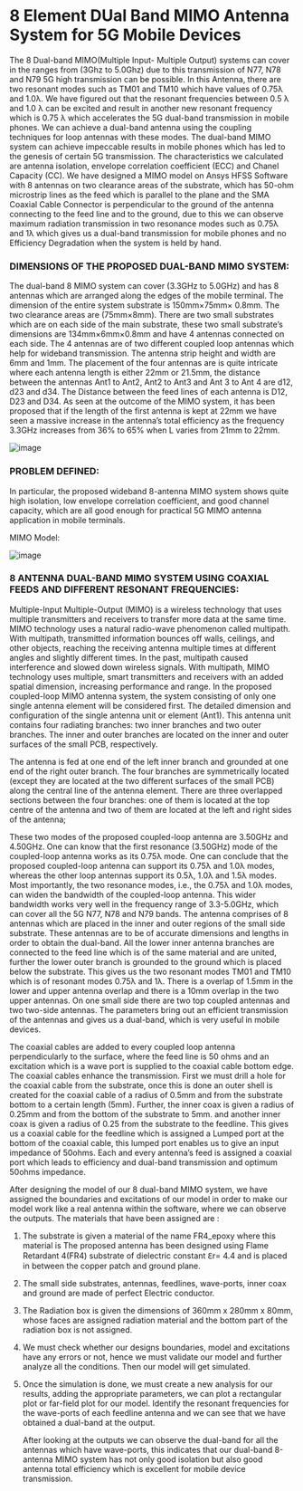<h1>
  8 Element DUal Band MIMO Antenna System for 5G Mobile Devices
</h1>
The 8 Dual-band MIMO(Multiple Input- Multiple Output) systems can cover in the ranges from (3Ghz to 5.0Ghz) due to this transmission of N77, N78 and N79 5G high transmission can be possible. In this Antenna, there are two resonant modes such as TM01 and TM10 which have values of 0.75λ and 1.0λ. We have figured out that the resonant frequencies between 0.5 λ and 1.0 λ can be excited and result in another new resonant frequency which is 0.75 λ which accelerates the 5G dual-band transmission in mobile phones. We can achieve a dual-band antenna using the coupling techniques for loop antennas with these modes. The dual-band MIMO system can achieve impeccable results in mobile phones which has led to the genesis of certain 5G transmission. The characteristics we calculated are antenna isolation, envelope correlation coefficient (ECC) and Chanel Capacity (CC). We have designed a MIMO model on Ansys HFSS Software with 8 antennas on two clearance areas of the substrate, which has 50-ohm microstrip lines as the feed which is parallel to the plane and the SMA Coaxial Cable Connector is perpendicular to the ground of the antenna connecting to the feed line and to the ground, due to this we can observe maximum radiation transmission in two resonance modes such as 0.75λ and 1λ which gives us a dual-band transmission for mobile phones and no Efficiency Degradation when the system is held by hand.


<h3>
DIMENSIONS OF THE PROPOSED DUAL-BAND MIMO SYSTEM:
</h3>

 The dual-band 8 MIMO system can cover (3.3GHz to 5.0GHz) and has 8 antennas which are arranged along the edges of the mobile terminal. The dimension of the entire system substrate is 150mm×75mm× 0.8mm. The two clearance areas are (75mm×8mm). There are two small substrates which are on each side of the main substrate, these two small substrate’s dimensions are 134mm×6mm×0.8mm and have 4 antennas connected on each side. The 4 antennas are of two different coupled loop antennas which help for wideband transmission. The antenna strip height and width are 6mm and 1mm. The placement of the four antennas are is quite intricate where each antenna length is either 22mm or 21.5mm, the distance between the antennas Ant1 to Ant2, Ant2 to Ant3 and Ant 3 to Ant 4 are d12, d23 and d34. The Distance between the feed lines of each antenna is D12, D23 and D34. 
As seen at the outcome of the MIMO system, it has been proposed that if the length of the first antenna is kept at 22mm we have seen a massive increase in the antenna’s total efficiency as the frequency 3.3GHz increases from 36% to 65% when L varies from 21mm to 22mm.

 ![image](https://github.com/Cosmic1509/ANSYS-HFSS-Project/assets/82835887/644af3f6-5236-4b19-a78d-a0ae56c27848)

<h3> 
PROBLEM DEFINED:
</h3>
In particular, the proposed wideband 8-antenna MIMO system shows quite high isolation, low envelope correlation coefficient, and good channel capacity, which are all good enough for practical 5G MIMO antenna application in mobile terminals. 

MIMO Model:

![image](https://github.com/Cosmic1509/ANSYS-HFSS-Project/assets/82835887/151a2de4-eb57-4fa2-8fa3-1cdc0ad941ae)

<h3> 8 ANTENNA DUAL-BAND MIMO SYSTEM USING COAXIAL FEEDS AND DIFFERENT RESONANT FREQUENCIES: </h3>

Multiple-Input Multiple-Output (MIMO) is a wireless technology that uses multiple transmitters and receivers to transfer more data at the same time. 
MIMO technology uses a natural radio-wave phenomenon called multipath. With multipath, transmitted information bounces off walls, ceilings, and other objects, reaching the receiving antenna multiple times at different angles and slightly different times. In the past, multipath caused interference and slowed down wireless signals. With multipath, MIMO technology uses multiple, smart transmitters and receivers with an added spatial dimension, increasing performance and range.
In the proposed coupled-loop MIMO antenna system, the system consisting of only one single antenna element will be considered first. The detailed dimension and configuration of the single antenna unit or element (Ant1). This antenna unit contains four radiating branches: two inner branches and two outer branches. The inner and outer branches are located on the inner and outer surfaces of the small PCB, respectively.

The antenna is fed at one end of the left inner branch and grounded at one end of the right outer branch. The four branches are symmetrically located (except they are located at the two different surfaces of the small PCB) along the central line of the antenna element. There are three overlapped sections between the four branches: one of them is located at the top centre of the antenna and two of them are located at the left and right sides of the antenna;

These two modes of the proposed coupled-loop antenna are 3.50GHz and 4.50GHz. One can know that the first resonance (3.50GHz) mode of the coupled-loop antenna works as its 0.75λ mode. One can conclude that the proposed coupled-loop antenna can support its 0.75λ and 1.0λ modes, whereas the other loop antennas support its 0.5λ, 1.0λ and 1.5λ modes.
 Most importantly, the two resonance modes, i.e., the 0.75λ and 1.0λ modes, can widen the bandwidth of the coupled-loop antenna. This wider bandwidth works very well in the frequency range of 3.3-5.0GHz, which can cover all the 5G N77, N78 and N79 bands.
	The antenna comprises of 8 antennas which are placed in the inner and outer regions of the small side substrate. These antennas are to be of accurate dimensions and lengths in order to obtain the dual-band. All the lower inner antenna branches are connected to the feed line which is of the same material and are united, further the lower outer branch is grounded to the ground which is placed below the substrate. This gives us the two resonant modes TM01 and TM10 which is of resonant modes 0.75λ  and 1λ.
There is a overlap of 1.5mm in the lower and upper antenna overlap and there is a 10mm overlap in the two upper antennas. On one small side there are two top coupled antennas and two two-side antennas. The parameters bring out an efficient transmission of the antennas and gives us a dual-band, which is very useful in mobile devices.

The coaxial cables are added to every coupled loop antenna perpendicularly to the surface, where the feed line is 50 ohms and an excitation which is a wave port is supplied to the coaxial cable bottom edge. The coaxial cables enhance the transmission. First we must drill a hole for the coaxial cable from the substrate, once this is done an outer shell is created for the coaxial cable of a radius of 0.5mm and from the substrate bottom to a certain length (5mm). Further, the inner coax is given a radius of 0.25mm and from the bottom of the substrate to 5mm. and another inner coax is given a radius of 0.25 from the substrate to the feedline. This gives us a coaxial cable for the feedline which is assigned a Lumped port at the bottom of the coaxial cable, this lumped port enables us to give an input impedance of 50ohms. Each and every antenna’s feed is assigned a coaxial port which leads to efficiency and dual-band transmission and optimum 50ohms impedance.

After designing the model of our 8 dual-band MIMO system, we have assigned the boundaries and excitations of our model in order to make our model work like a real antenna within the software, where we can observe the outputs.
The materials that have been assigned are :
1.	The substrate is given a material of the name FR4_epoxy where this material is The proposed antenna has been designed using Flame Retardant 4(FR4) substrate of dielectric constant ℇr= 4.4 and is placed in between the copper patch and ground plane.
2.	The small side substrates, antennas, feedlines, wave-ports, inner coax and ground are made of perfect Electric conductor.
3.	The Radiation box is given the dimensions of 360mm x 280mm x 80mm, whose faces are assigned radiation material and the bottom part of the radiation box is not assigned.

2.	We must check whether our designs boundaries, model and excitations have any errors or not, hence we must validate our model and further analyze all the conditions. Then our model will get simulated.

3.	Once the simulation is done, we must create a new analysis for our results, adding the appropriate parameters, we can plot a rectangular plot or far-field plot for our model. Identify the resonant frequencies for the wave-ports of each feedline antenna and we can see that we have obtained a dual-band at the output.

	After looking at the outputs we can observe the dual-band for all the antennas which have wave-ports, this indicates that our dual-band 8-antenna MIMO system has not only good isolation but also good antenna total efficiency which is excellent for mobile device transmission.



